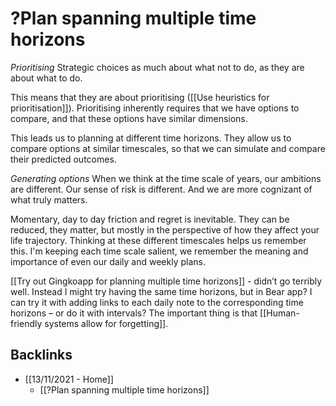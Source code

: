 # ?Plan spanning multiple time horizons
*Prioritising*
Strategic choices as much about what not to do, as they are about what to do.

This means that they are about prioritising ([[Use heuristics for prioritisation]]). Prioritising inherently requires that we have options to compare, and that these options have similar dimensions.

This leads us to planning at different time horizons. They allow us to compare options at similar timescales, so that we can simulate and compare their predicted outcomes. 

*Generating options*
When we think at the time scale of years, our ambitions are different. Our sense of risk is different. And we are more cognizant of what truly matters.

Momentary, day to day friction and regret is inevitable. They can be reduced, they matter, but mostly in the perspective of how they affect your life trajectory. Thinking at these different timescales helps us remember this. I'm keeping each time scale salient, we remember the meaning and importance of even our daily and weekly plans.

[[Try out Gingkoapp for planning multiple time horizons]] - didn’t go terribly well. Instead I might try having the same time horizons, but in Bear app? I can try it with adding links to each daily note to the corresponding time horizons – or do it with intervals? The important thing is that [[Human-friendly systems allow for forgetting]].

## Backlinks
* [[13/11/2021 - Home]]
	* [[?Plan spanning multiple time horizons]]

<!-- {BearID:3655210E-8443-4161-8D96-23634CC61B84-19492-000001D1E0293878} -->
